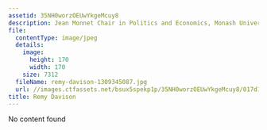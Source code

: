 ```yaml
---
assetid: 35NH0worzOEUwYkgeMcuy8
description: Jean Monnet Chair in Politics and Economics, Monash University
file:
  contentType: image/jpeg
  details:
    image:
      height: 170
      width: 170
    size: 7312
  fileName: remy-davison-1309345087.jpg
  url: //images.ctfassets.net/bsux5spekp1p/35NH0worzOEUwYkgeMcuy8/017d10babbef0fdaba2258112a1208e1/remy-davison-1309345087.jpg
title: Remy Davison
---
```

No content found